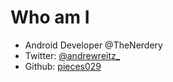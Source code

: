 # Who am I

- Android Developer @TheNerdery
- Twitter: [@andrewreitz_](https://twitter.com/andrewreitz_)
- Github: [pieces029](github.com/pieces029)
